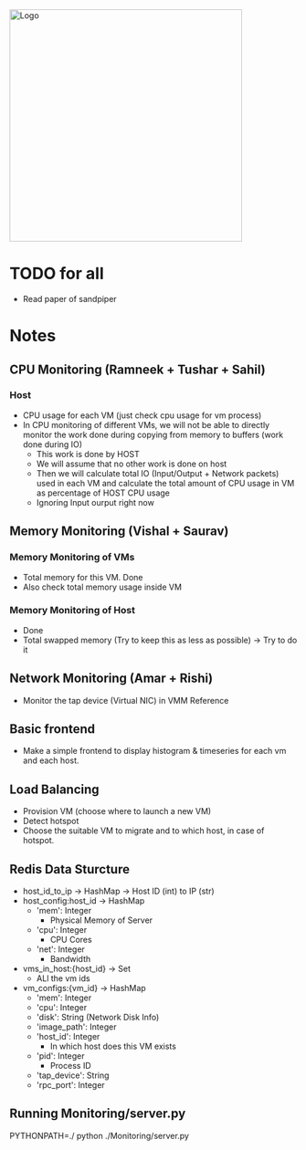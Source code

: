 <img width="407" alt="Logo" src="https://user-images.githubusercontent.com/31121102/198831561-6cb6b1ed-c229-4f3c-bcb3-c0dbd43b9e42.png">

# TODO for all
- Read paper of sandpiper


# Notes
## CPU Monitoring (Ramneek + Tushar + Sahil)
### Host
- CPU usage for each VM (just check cpu usage for vm process)
- In CPU monitoring of different VMs, we will not be able to directly monitor the work done during copying from memory to buffers (work done during IO)
    - This work is done by HOST
    - We will assume that no other work is done on host
    - Then we will calculate total IO (Input/Output + Network packets) used in each VM and calculate the total amount of CPU usage in VM as percentage of HOST CPU usage
    - Ignoring Input ourput right now

## Memory Monitoring (Vishal + Saurav)
### Memory Monitoring of VMs
- Total memory for this VM. Done
- Also check total memory usage inside VM

### Memory Monitoring of Host
- Done
- Total swapped memory (Try to keep this as less as possible) -> Try to do it

## Network Monitoring (Amar + Rishi)
- Monitor the tap device (Virtual NIC) in VMM Reference


## Basic frontend
- Make a simple frontend to display histogram & timeseries for each vm and each host.  

## Load Balancing
- Provision VM (choose where to launch a new VM)
- Detect hotspot
- Choose the suitable VM to migrate and to which host, in case of hotspot. 

## Redis Data Sturcture
- host_id_to_ip -> HashMap -> Host ID (int) to IP (str)
- host_config:host_id -> HashMap 
  - 'mem': Integer
    - Physical Memory of Server
  - 'cpu': Integer
    - CPU Cores
  - 'net': Integer
    - Bandwidth
- vms_in_host:{host_id} -> Set
  - ALl the vm ids
- vm_configs:{vm_id} -> HashMap
  - 'mem': Integer
  - 'cpu': Integer
  - 'disk': String (Network Disk Info)
  - 'image_path': Integer
  - 'host_id': Integer
    - In which host does this VM exists
  - 'pid': Integer
    - Process ID
  - 'tap_device': String
  - 'rpc_port': Integer


## Running Monitoring/server.py
PYTHONPATH=./ python ./Monitoring/server.py


